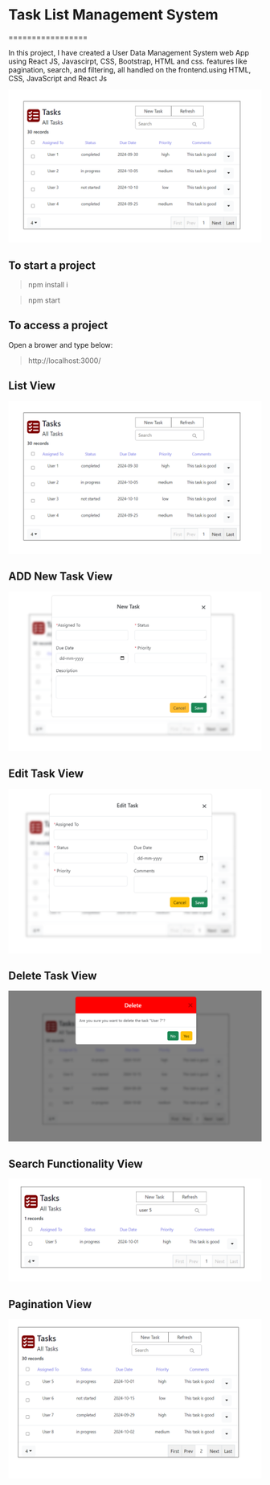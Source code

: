 # Task List Management System

=================

In this project, I have created a User Data Management System web App using React JS, Javascirpt, CSS, Bootstrap, HTML and css.
features like pagination, search, and filtering, all handled on the frontend.using HTML, CSS, JavaScript and React Js

![](https://github.com/Nikitadhonnar16/to-do/blob/master/imgs/TaskList.png)

## To start a project

> npm install i

> npm start

## To access a project

Open a brower and type below:

> http://localhost:3000/

## List View

![](https://github.com/Nikitadhonnar16/to-do/blob/master/imgs/TaskList.png)

## ADD New Task View

![](https://github.com/Nikitadhonnar16/to-do/blob/master/imgs/NewTask.png)

## Edit Task View

![](https://github.com/Nikitadhonnar16/to-do/blob/master/imgs/EditTask.png)

## Delete Task View

![](https://github.com/Nikitadhonnar16/to-do/blob/master/imgs/DeleteTask.png)

## Search Functionality View

![](https://github.com/Nikitadhonnar16/to-do/blob/master/imgs/Search.png)

## Pagination View

![](https://github.com/Nikitadhonnar16/to-do/blob/master/imgs/Pagination.png)
